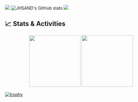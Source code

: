 ![](http://github-profile-summary-cards.vercel.app/api/cards/stats?username=JHSAND&theme=tokyonight)
![JHSAND's GitHub stats](https://github-readme-stats.vercel.app/api?username=JHSAND&theme=tokyonight&show_icons=true)
![](http://github-profile-summary-cards.vercel.app/api/cards/repos-per-language?username=JHSAND&theme=dracula&exclude=HTML,JavaScript,CSS)

## 📈 Stats & Activities
<p align="center">
  <img src="https://github-readme-stats.vercel.app/api?username=JHSAND&show_icons=true&theme=dracura&hide_border=true&bg_color=0D1117&title_color=58A6FF&icon_color=58A6FF&text_color=FFFFFF" height="170"/>
  <img src="https://github-readme-stats.vercel.app/api/top-langs/?username=JHSAND&layout=compact&theme=react&hide_border=true&bg_color=0D1117&title_color=58A6FF&text_color=FFFFFF" height="170"/>
</p>

[![trophy](https://github-profile-trophy.vercel.app/?username=JHSAND&theme=dracula&column=6&rank=SECRET,SSS,SS,S,AAA,AA,A)](https://github.com/ryo-ma/github-profile-trophy)
